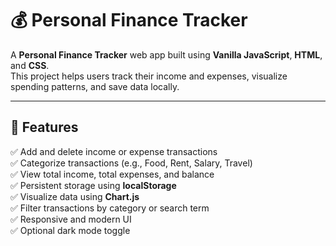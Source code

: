 # 💰 Personal Finance Tracker

A **Personal Finance Tracker** web app built using **Vanilla JavaScript**, **HTML**, and **CSS**.  
This project helps users track their income and expenses, visualize spending patterns, and save data locally.

---

## 🚀 Features

✅ Add and delete income or expense transactions  
✅ Categorize transactions (e.g., Food, Rent, Salary, Travel)  
✅ View total income, total expenses, and balance  
✅ Persistent storage using **localStorage**  
✅ Visualize data using **Chart.js**  
✅ Filter transactions by category or search term  
✅ Responsive and modern UI  
✅ Optional dark mode toggle  


